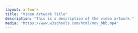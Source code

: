 ```yaml
---
layout: artwork
title: "Video Artwork Title"
description: "This is a description of the video artwork."
media: "https://www.w3schools.com/html/mov_bbb.mp4"
---
```

